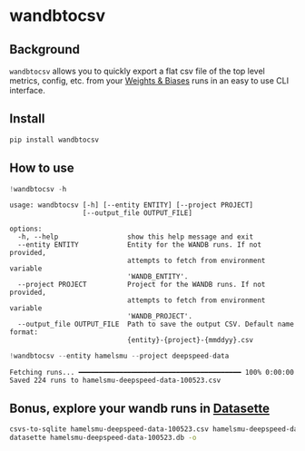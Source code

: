 # wandbtocsv

<!-- WARNING: THIS FILE WAS AUTOGENERATED! DO NOT EDIT! -->

## Background

`wandbtocsv` allows you to quickly export a flat csv file of the top
level metrics, config, etc. from your [Weights &
Biases](https://wandb.ai/) runs in an easy to use CLI interface.

## Install

``` sh
pip install wandbtocsv
```

## How to use

``` python
!wandbtocsv -h
```

    usage: wandbtocsv [-h] [--entity ENTITY] [--project PROJECT]
                      [--output_file OUTPUT_FILE]

    options:
      -h, --help                 show this help message and exit
      --entity ENTITY            Entity for the WANDB runs. If not provided,
                                 attempts to fetch from environment variable
                                 'WANDB_ENTITY'.
      --project PROJECT          Project for the WANDB runs. If not provided,
                                 attempts to fetch from environment variable
                                 'WANDB_PROJECT'.
      --output_file OUTPUT_FILE  Path to save the output CSV. Default name format:
                                 {entity}-{project}-{mmddyy}.csv

``` python
!wandbtocsv --entity hamelsmu --project deepspeed-data
```

    Fetching runs... ━━━━━━━━━━━━━━━━━━━━━━━━━━━━━━━━━━━━━━━━ 100% 0:00:00
    Saved 224 runs to hamelsmu-deepspeed-data-100523.csv

## Bonus, explore your wandb runs in [Datasette](https://datasette.io/)

``` bash
csvs-to-sqlite hamelsmu-deepspeed-data-100523.csv hamelsmu-deepspeed-data-100523.db
datasette hamelsmu-deepspeed-data-100523.db -o
```
